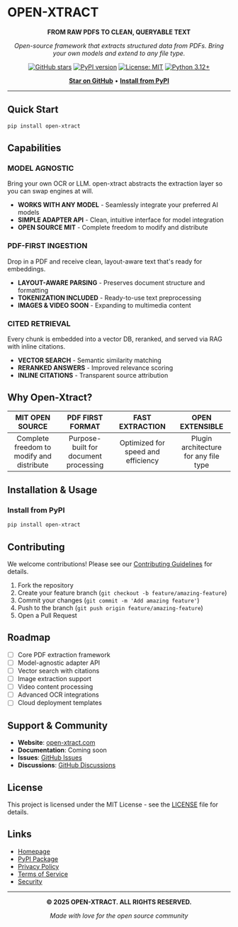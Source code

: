 # OPEN-XTRACT

<div align="center">

**FROM RAW PDFS TO CLEAN, QUERYABLE TEXT**

*Open-source framework that extracts structured data from PDFs. Bring your own models and extend to any file type.*

[![GitHub stars](https://img.shields.io/github/stars/colesmcintosh/open-xtract?style=social)](https://github.com/colesmcintosh/open-xtract)
[![PyPI version](https://badge.fury.io/py/open-xtract.svg)](https://badge.fury.io/py/open-xtract)
[![License: MIT](https://img.shields.io/badge/License-MIT-yellow.svg)](https://opensource.org/licenses/MIT)
[![Python 3.12+](https://img.shields.io/badge/python-3.12+-blue.svg)](https://www.python.org/downloads/)

[**Star on GitHub**](https://github.com/colesmcintosh/open-xtract) • [**Install from PyPI**](https://pypi.org/project/open-xtract/)

</div>

---

## Quick Start

```bash
pip install open-xtract
```

## Capabilities

### **MODEL AGNOSTIC**
Bring your own OCR or LLM. open-xtract abstracts the extraction layer so you can swap engines at will.

- **WORKS WITH ANY MODEL** - Seamlessly integrate your preferred AI models
- **SIMPLE ADAPTER API** - Clean, intuitive interface for model integration  
- **OPEN SOURCE MIT** - Complete freedom to modify and distribute

### **PDF-FIRST INGESTION**
Drop in a PDF and receive clean, layout-aware text that's ready for embeddings.

- **LAYOUT-AWARE PARSING** - Preserves document structure and formatting
- **TOKENIZATION INCLUDED** - Ready-to-use text preprocessing
- **IMAGES & VIDEO SOON** - Expanding to multimedia content

### **CITED RETRIEVAL**
Every chunk is embedded into a vector DB, reranked, and served via RAG with inline citations.

- **VECTOR SEARCH** - Semantic similarity matching
- **RERANKED ANSWERS** - Improved relevance scoring
- **INLINE CITATIONS** - Transparent source attribution

## Why Open-Xtract?

<div align="center">

| **MIT OPEN SOURCE** | **PDF FIRST FORMAT** | **FAST EXTRACTION** | **OPEN EXTENSIBLE** |
|:---:|:---:|:---:|:---:|
| Complete freedom to modify and distribute | Purpose-built for document processing | Optimized for speed and efficiency | Plugin architecture for any file type |

</div>

## Installation & Usage

### Install from PyPI
```bash
pip install open-xtract
```

## Contributing

We welcome contributions! Please see our [Contributing Guidelines](CONTRIBUTING.md) for details.

1. Fork the repository
2. Create your feature branch (`git checkout -b feature/amazing-feature`)
3. Commit your changes (`git commit -m 'Add amazing feature'`)
4. Push to the branch (`git push origin feature/amazing-feature`)
5. Open a Pull Request

## Roadmap

- [ ] Core PDF extraction framework
- [ ] Model-agnostic adapter API
- [ ] Vector search with citations
- [ ] Image extraction support
- [ ] Video content processing
- [ ] Advanced OCR integrations
- [ ] Cloud deployment templates

## Support & Community

- **Website**: [open-xtract.com](https://www.open-xtract.com/)
- **Documentation**: Coming soon
- **Issues**: [GitHub Issues](https://github.com/colesmcintosh/open-xtract/issues)
- **Discussions**: [GitHub Discussions](https://github.com/colesmcintosh/open-xtract/discussions)

## License

This project is licensed under the MIT License - see the [LICENSE](LICENSE) file for details.

## Links

- [Homepage](https://www.open-xtract.com/)
- [PyPI Package](https://pypi.org/project/open-xtract/)
- [Privacy Policy](https://www.open-xtract.com/privacy)
- [Terms of Service](https://www.open-xtract.com/terms)
- [Security](https://www.open-xtract.com/security)

---

<div align="center">

**© 2025 OPEN-XTRACT. ALL RIGHTS RESERVED.**

*Made with love for the open source community*

</div>
